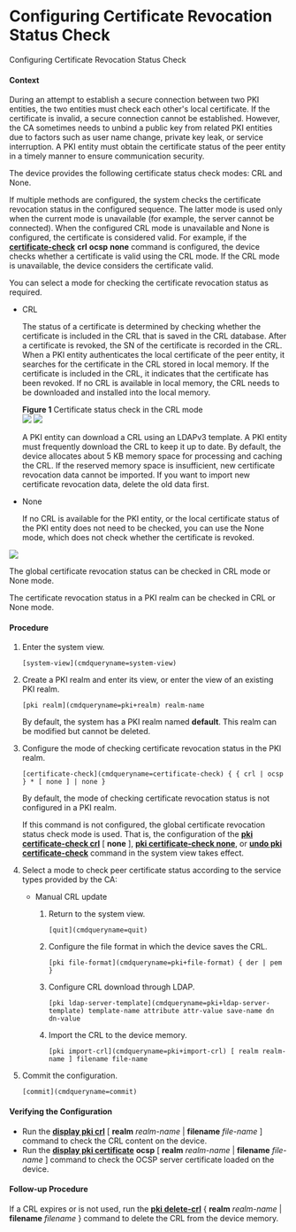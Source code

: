 Configuring Certificate Revocation Status Check
===============================================

Configuring Certificate Revocation Status Check

#### Context

During an attempt to establish a secure connection between two PKI entities, the two entities must check each other's local certificate. If the certificate is invalid, a secure connection cannot be established. However, the CA sometimes needs to unbind a public key from related PKI entities due to factors such as user name change, private key leak, or service interruption. A PKI entity must obtain the certificate status of the peer entity in a timely manner to ensure communication security.

The device provides the following certificate status check modes: CRL and None.

If multiple methods are configured, the system checks the certificate revocation status in the configured sequence. The latter mode is used only when the current mode is unavailable (for example, the server cannot be connected). When the configured CRL mode is unavailable and None is configured, the certificate is considered valid. For example, if the [**certificate-check**](cmdqueryname=certificate-check) **crl** **ocsp** **none** command is configured, the device checks whether a certificate is valid using the CRL mode. If the CRL mode is unavailable, the device considers the certificate valid.

You can select a mode for checking the certificate revocation status as required.

* CRL
  
  The status of a certificate is determined by checking whether the certificate is included in the CRL that is saved in the CRL database. After a certificate is revoked, the SN of the certificate is recorded in the CRL. When a PKI entity authenticates the local certificate of the peer entity, it searches for the certificate in the CRL stored in local memory. If the certificate is included in the CRL, it indicates that the certificate has been revoked. If no CRL is available in local memory, the CRL needs to be downloaded and installed into the local memory.
  
  **Figure 1** Certificate status check in the CRL mode  
  ![](figure/en-us_image_0000001563886049.png)
  ![](public_sys-resources/note_3.0-en-us.png) 
  
  A PKI entity can download a CRL using an LDAPv3 template. A PKI entity must frequently download the CRL to keep it up to date. By default, the device allocates about 5 KB memory space for processing and caching the CRL. If the reserved memory space is insufficient, new certificate revocation data cannot be imported. If you want to import new certificate revocation data, delete the old data first.
* None
  
  If no CRL is available for the PKI entity, or the local certificate status of the PKI entity does not need to be checked, you can use the None mode, which does not check whether the certificate is revoked.

![](public_sys-resources/note_3.0-en-us.png) 

The global certificate revocation status can be checked in CRL mode or None mode.

The certificate revocation status in a PKI realm can be checked in CRL or None mode.



#### Procedure

1. Enter the system view.
   
   
   ```
   [system-view](cmdqueryname=system-view)
   ```
2. Create a PKI realm and enter its view, or enter the view of an existing PKI realm.
   
   
   ```
   [pki realm](cmdqueryname=pki+realm) realm-name
   ```
   
   By default, the system has a PKI realm named **default**. This realm can be modified but cannot be deleted.
3. Configure the mode of checking certificate revocation status in the PKI realm.
   
   
   ```
   [certificate-check](cmdqueryname=certificate-check) { { crl | ocsp } * [ none ] | none }
   ```
   
   By default, the mode of checking certificate revocation status is not configured in a PKI realm.
   
   If this command is not configured, the global certificate revocation status check mode is used. That is, the configuration of the [**pki certificate-check crl**](cmdqueryname=pki+certificate-check+crl) [ **none** ], [**pki certificate-check none**](cmdqueryname=pki+certificate-check+none), or [**undo pki certificate-check**](cmdqueryname=undo+pki+certificate-check) command in the system view takes effect.
4. Select a mode to check peer certificate status according to the service types provided by the CA:
   
   
   * Manual CRL update
     1. Return to the system view.
        
        ```
        [quit](cmdqueryname=quit)
        ```
     2. Configure the file format in which the device saves the CRL.
        ```
        [pki file-format](cmdqueryname=pki+file-format) { der | pem }
        ```
     3. Configure CRL download through LDAP.
        ```
        [pki ldap-server-template](cmdqueryname=pki+ldap-server-template) template-name attribute attr-value save-name dn dn-value
        ```
     4. Import the CRL to the device memory.
        ```
        [pki import-crl](cmdqueryname=pki+import-crl) [ realm realm-name ] filename file-name
        ```
5. Commit the configuration.
   
   
   ```
   [commit](cmdqueryname=commit)
   ```

#### Verifying the Configuration

* Run the [**display pki crl**](cmdqueryname=display+pki+crl) [ **realm** *realm-name* | **filename** *file-name* ] command to check the CRL content on the device.
* Run the [**display pki certificate**](cmdqueryname=display+pki+certificate) **ocsp** [ **realm** *realm-name* | **filename** *file-name* ] command to check the OCSP server certificate loaded on the device.

#### Follow-up Procedure

If a CRL expires or is not used, run the [**pki delete-crl**](cmdqueryname=pki+delete-crl) { **realm** *realm-name* | **filename** *filename* } command to delete the CRL from the device memory.